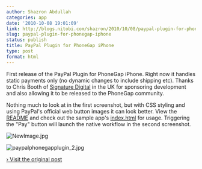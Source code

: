 ```yaml
---
author: Shazron Abdullah
categories: app
date: '2010-10-08 19:01:09'
link: http://blogs.nitobi.com/shazron/2010/10/08/paypal-plugin-for-phonegap-iphone/
slug: paypal-plugin-for-phonegap-iphone
status: publish
title: PayPal Plugin for PhoneGap iPhone
type: post
format: html
---
```


First release of the PayPal Plugin for PhoneGap iPhone. Right now it handles static payments only (no dynamic changes to include shipping etc). Thanks to Chris Booth of [Signature Digital](http://signaturedigital.co.uk/) in the UK for sponsoring development and also allowing it to be released to the PhoneGap community.

Nothing much to look at in the first screenshot, but with CSS styling and using PayPal's official web button images it can look better. View the [README](http://github.com/shazron/phonegap-plugins/blob/master/iPhone/PayPalPlugin/README.md) and check out the sample app's [index.html](http://github.com/shazron/phonegap-plugins/blob/master/iPhone/PayPalPlugin/PayPalPlugin-Host/www/index.html) for usage. Triggering the "Pay" button will launch the native workflow in the second screenshot.

![NewImage.jpg](http://blogs.nitobi.com/shazron/wp-content/uploads/2010/10/NewImage.jpg)

![paypal<em>phonegap</em>plugin_2.jpg](http://blogs.nitobi.com/shazron/wp-content/uploads/2010/10/paypal_pg2.jpg)

[› Visit the original post](http://blogs.nitobi.com/shazron/2010/10/08/paypal-plugin-for-phonegap-iphone/)
